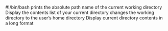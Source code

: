 #!/bin/bash
prints the absolute path name of the current working directory
Display the contents list of your current directory
changes the working directory to the user’s home directory
Display current directory contents in a long format
